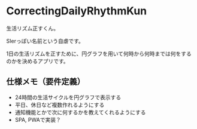 # CorrectingDailyRhythmKun

生活リズム正すくん。

SIerっぽい名前という自虐です。

1日の生活リズムを正すために、円グラフを用いて何時から何時までは何をするのかを決めるアプリです。

## 仕様メモ（要件定義）

- 24時間の生活サイクルを円グラフで表示する
- 平日、休日など複数作れるようにする
- 通知機能とかで次に何するかを教えてくれるようにする
- SPA, PWAで実装？
